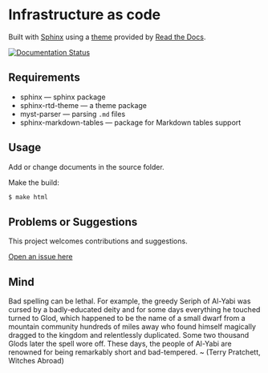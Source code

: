 # Infrastructure as code

Built with [Sphinx](https://www.sphinx-doc.org) using a [theme](https://github.com/readthedocs/sphinx_rtd_theme) provided
by [Read the Docs](https://readthedocs.org/).

[![Documentation Status](https://readthedocs.org/projects/red-iac/badge/?version=latest)](https://red.tymyrddin.dev/projects/iac/en/latest/?badge=latest)

## Requirements

* sphinx — sphinx package
* sphinx-rtd-theme — a theme package
* myst-parser — parsing `.md` files
* sphinx-markdown-tables — package for Markdown tables support

## Usage

Add or change documents in the source folder.

Make the build:
```bash
$ make html
```

## Problems or Suggestions

This project welcomes contributions and suggestions. 

[Open an issue here](https://github.com/tymyrddin/red-iac/issues)

## Mind

Bad spelling can be lethal. For example, the greedy Seriph of Al-Yabi was cursed by a badly-educated deity and for some days everything he touched turned to Glod, which happened to be the name of a small dwarf from a mountain community hundreds of miles away who found himself magically dragged to the kingdom and relentlessly duplicated. Some two thousand Glods later the spell wore off. These days, the people of Al-Yabi are renowned for being remarkably short and bad-tempered. ~ (Terry Pratchett, Witches Abroad)

